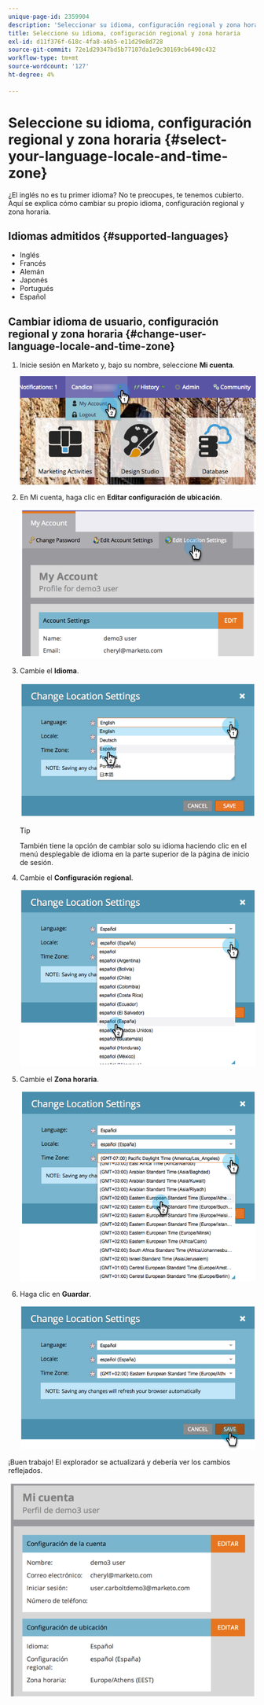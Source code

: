 ```yaml
---
unique-page-id: 2359904
description: 'Seleccionar su idioma, configuración regional y zona horaria: documentos de Marketo: documentación del producto'
title: Seleccione su idioma, configuración regional y zona horaria
exl-id: d11f376f-618c-4fa8-a6b5-e11d29e8d728
source-git-commit: 72e1d29347bd5b77107da1e9c30169cb6490c432
workflow-type: tm+mt
source-wordcount: '127'
ht-degree: 4%

---
```


# Seleccione su idioma, configuración regional y zona horaria {#select-your-language-locale-and-time-zone}

¿El inglés no es tu primer idioma? No te preocupes, te tenemos cubierto. Aquí se explica cómo cambiar su propio idioma, configuración regional y zona horaria.

## Idiomas admitidos {#supported-languages}

* Inglés
* Francés
* Alemán
* Japonés
* Portugués
* Español

## Cambiar idioma de usuario, configuración regional y zona horaria {#change-user-language-locale-and-time-zone}

1. Inicie sesión en Marketo y, bajo su nombre, seleccione **Mi cuenta**.

   ![](assets/myaccount.png)

1. En Mi cuenta, haga clic en **Editar configuración de ubicación**.

   ![](assets/image2014-9-9-11-3a9-3a47.png)

1. Cambie el **Idioma**.

   ![](assets/image2014-9-9-11-3a10-3a4.png)

   >[!TIP]
   >
   >También tiene la opción de cambiar solo su idioma haciendo clic en el menú desplegable de idioma en la parte superior de la página de inicio de sesión.

1. Cambie el **Configuración regional**.

   ![](assets/image2014-9-9-11-3a10-3a29.png)

1. Cambie el **Zona horaria**.

   ![](assets/image2014-9-9-11-3a10-3a56.png)

1. Haga clic en **Guardar**.

   ![](assets/image2014-9-9-11-3a11-3a18.png)

¡Buen trabajo! El explorador se actualizará y debería ver los cambios reflejados.

![](assets/image2014-9-9-11-3a12-3a2.png)

